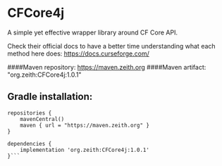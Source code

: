 # CFCore4j
A simple yet effective wrapper library around CF Core API.

Check their official docs to have a better time understanding what each method here does:
https://docs.curseforge.com/

####Maven repository: https://maven.zeith.org
####Maven artifact: "org.zeith:CFCore4j:1.0.1"

## Gradle installation:
```
repositories {
    mavenCentral()
    maven { url = "https://maven.zeith.org" }
}

dependencies {
    implementation 'org.zeith:CFCore4j:1.0.1'
}```